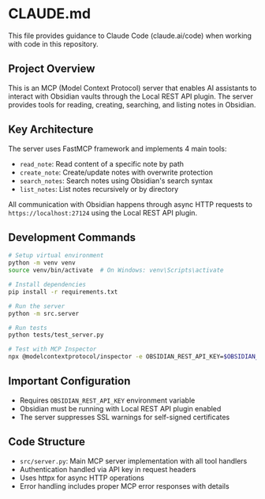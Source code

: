 # CLAUDE.md

This file provides guidance to Claude Code (claude.ai/code) when working with code in this repository.

## Project Overview

This is an MCP (Model Context Protocol) server that enables AI assistants to interact with Obsidian vaults through the Local REST API plugin. The server provides tools for reading, creating, searching, and listing notes in Obsidian.

## Key Architecture

The server uses FastMCP framework and implements 4 main tools:
- `read_note`: Read content of a specific note by path
- `create_note`: Create/update notes with overwrite protection
- `search_notes`: Search notes using Obsidian's search syntax
- `list_notes`: List notes recursively or by directory

All communication with Obsidian happens through async HTTP requests to `https://localhost:27124` using the Local REST API plugin.

## Development Commands

```bash
# Setup virtual environment
python -m venv venv
source venv/bin/activate  # On Windows: venv\Scripts\activate

# Install dependencies
pip install -r requirements.txt

# Run the server
python -m src.server

# Run tests
python tests/test_server.py

# Test with MCP Inspector
npx @modelcontextprotocol/inspector -e OBSIDIAN_REST_API_KEY=$OBSIDIAN_REST_API_KEY python -m src.server
```

## Important Configuration

- Requires `OBSIDIAN_REST_API_KEY` environment variable
- Obsidian must be running with Local REST API plugin enabled
- The server suppresses SSL warnings for self-signed certificates

## Code Structure

- `src/server.py`: Main MCP server implementation with all tool handlers
- Authentication handled via API key in request headers
- Uses httpx for async HTTP operations
- Error handling includes proper MCP error responses with details